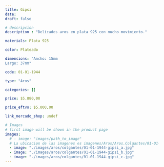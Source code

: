 ```yaml
---
title: Gipsi
date: 
draft: false

# descripcion
description : "Delicados aros en plata 925 con mucho movimiento."

materials: Plata 925

color: Plateado

dimensions: "Ancho: 15mm 
Largo: 37mm"

code: 01-01-1944

type: "Aros"

categories: []

price: $5.880,00

price_eftvo: $5.000,00

link_mercado_shop: undef

# Images
# first image will be shown in the product page
images:
  # - image: "images/path_to_image"
  # La ubicacion de las imagenes es imagenes/Aros/Aros.Colgantes/01-01-1944-gipsi
  - image: "./images/aros/colgantes/01-01-1944-gipsi_a.jpg"
  - image: "./images/aros/colgantes/01-01-1944-gipsi_b.jpg"
  - image: "./images/aros/colgantes/01-01-1944-gipsi_c.jpg"
---
```

